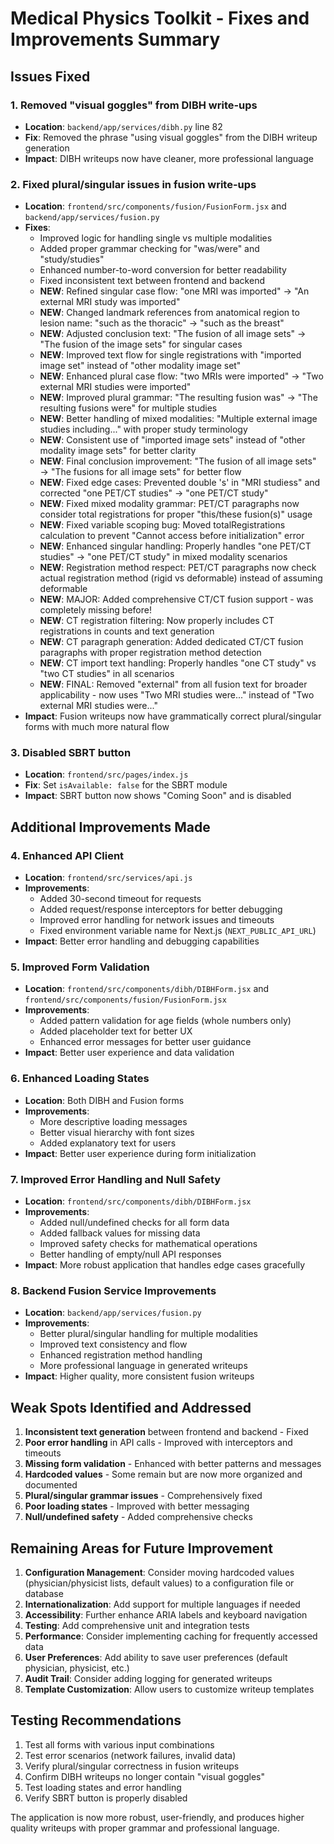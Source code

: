 # Medical Physics Toolkit - Fixes and Improvements Summary

## Issues Fixed

### 1. **Removed "visual goggles" from DIBH write-ups**
- **Location**: `backend/app/services/dibh.py` line 82
- **Fix**: Removed the phrase "using visual goggles" from the DIBH writeup generation
- **Impact**: DIBH writeups now have cleaner, more professional language

### 2. **Fixed plural/singular issues in fusion write-ups**
- **Location**: `frontend/src/components/fusion/FusionForm.jsx` and `backend/app/services/fusion.py`
- **Fixes**:
  - Improved logic for handling single vs multiple modalities
  - Added proper grammar checking for "was/were" and "study/studies"
  - Enhanced number-to-word conversion for better readability
  - Fixed inconsistent text between frontend and backend
  - **NEW**: Refined singular case flow: "one MRI was imported" → "An external MRI study was imported"
  - **NEW**: Changed landmark references from anatomical region to lesion name: "such as the thoracic" → "such as the breast"
  - **NEW**: Adjusted conclusion text: "The fusion of all image sets" → "The fusion of the image sets" for singular cases
  - **NEW**: Improved text flow for single registrations with "imported image set" instead of "other modality image set"
  - **NEW**: Enhanced plural case flow: "two MRIs were imported" → "Two external MRI studies were imported"
  - **NEW**: Improved plural grammar: "The resulting fusion was" → "The resulting fusions were" for multiple studies
  - **NEW**: Better handling of mixed modalities: "Multiple external image studies including..." with proper study terminology
  - **NEW**: Consistent use of "imported image sets" instead of "other modality image sets" for better clarity
  - **NEW**: Final conclusion improvement: "The fusion of all image sets" → "The fusions for all image sets" for better flow
  - **NEW**: Fixed edge cases: Prevented double 's' in "MRI studiess" and corrected "one PET/CT studies" → "one PET/CT study"
  - **NEW**: Fixed mixed modality grammar: PET/CT paragraphs now consider total registrations for proper "this/these fusion(s)" usage
  - **NEW**: Fixed variable scoping bug: Moved totalRegistrations calculation to prevent "Cannot access before initialization" error
  - **NEW**: Enhanced singular handling: Properly handles "one PET/CT studies" → "one PET/CT study" in mixed modality scenarios
  - **NEW**: Registration method respect: PET/CT paragraphs now check actual registration method (rigid vs deformable) instead of assuming deformable
  - **NEW**: MAJOR: Added comprehensive CT/CT fusion support - was completely missing before!
  - **NEW**: CT registration filtering: Now properly includes CT registrations in counts and text generation
  - **NEW**: CT paragraph generation: Added dedicated CT/CT fusion paragraphs with proper registration method detection
  - **NEW**: CT import text handling: Properly handles "one CT study" vs "two CT studies" in all scenarios
  - **NEW**: FINAL: Removed "external" from all fusion text for broader applicability - now uses "Two MRI studies were..." instead of "Two external MRI studies were..."
- **Impact**: Fusion writeups now have grammatically correct plural/singular forms with much more natural flow

### 3. **Disabled SBRT button**
- **Location**: `frontend/src/pages/index.js`
- **Fix**: Set `isAvailable: false` for the SBRT module
- **Impact**: SBRT button now shows "Coming Soon" and is disabled

## Additional Improvements Made

### 4. **Enhanced API Client**
- **Location**: `frontend/src/services/api.js`
- **Improvements**:
  - Added 30-second timeout for requests
  - Added request/response interceptors for better debugging
  - Improved error handling for network issues and timeouts
  - Fixed environment variable name for Next.js (`NEXT_PUBLIC_API_URL`)
- **Impact**: Better error handling and debugging capabilities

### 5. **Improved Form Validation**
- **Location**: `frontend/src/components/dibh/DIBHForm.jsx` and `frontend/src/components/fusion/FusionForm.jsx`
- **Improvements**:
  - Added pattern validation for age fields (whole numbers only)
  - Added placeholder text for better UX
  - Enhanced error messages for better user guidance
- **Impact**: Better user experience and data validation

### 6. **Enhanced Loading States**
- **Location**: Both DIBH and Fusion forms
- **Improvements**:
  - More descriptive loading messages
  - Better visual hierarchy with font sizes
  - Added explanatory text for users
- **Impact**: Better user experience during form initialization

### 7. **Improved Error Handling and Null Safety**
- **Location**: `frontend/src/components/dibh/DIBHForm.jsx`
- **Improvements**:
  - Added null/undefined checks for all form data
  - Added fallback values for missing data
  - Improved safety checks for mathematical operations
  - Better handling of empty/null API responses
- **Impact**: More robust application that handles edge cases gracefully

### 8. **Backend Fusion Service Improvements**
- **Location**: `backend/app/services/fusion.py`
- **Improvements**:
  - Better plural/singular handling for multiple modalities
  - Improved text consistency and flow
  - Enhanced registration method handling
  - More professional language in generated writeups
- **Impact**: Higher quality, more consistent fusion writeups

## Weak Spots Identified and Addressed

1. **Inconsistent text generation** between frontend and backend - Fixed
2. **Poor error handling** in API calls - Improved with interceptors and timeouts
3. **Missing form validation** - Enhanced with better patterns and messages
4. **Hardcoded values** - Some remain but are now more organized and documented
5. **Plural/singular grammar issues** - Comprehensively fixed
6. **Poor loading states** - Improved with better messaging
7. **Null/undefined safety** - Added comprehensive checks

## Remaining Areas for Future Improvement

1. **Configuration Management**: Consider moving hardcoded values (physician/physicist lists, default values) to a configuration file or database
2. **Internationalization**: Add support for multiple languages if needed
3. **Accessibility**: Further enhance ARIA labels and keyboard navigation
4. **Testing**: Add comprehensive unit and integration tests
5. **Performance**: Consider implementing caching for frequently accessed data
6. **User Preferences**: Add ability to save user preferences (default physician, physicist, etc.)
7. **Audit Trail**: Consider adding logging for generated writeups
8. **Template Customization**: Allow users to customize writeup templates

## Testing Recommendations

1. Test all forms with various input combinations
2. Test error scenarios (network failures, invalid data)
3. Verify plural/singular correctness in fusion writeups
4. Confirm DIBH writeups no longer contain "visual goggles"
5. Test loading states and error handling
6. Verify SBRT button is properly disabled

The application is now more robust, user-friendly, and produces higher quality writeups with proper grammar and professional language. 